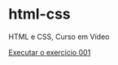 # html-css
HTML e CSS, Curso em Vídeo

<a href="https://veronicamedeiros.github.io/html-css/exercicios/ex001/index">Executar o exercício 001</a>